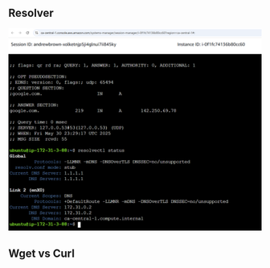 ## Resolver

![](./assets/resolver.png)

<document>

## Wget vs Curl

<tell me the difference>

<show me curl>
<show me wget>